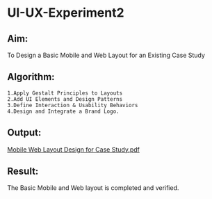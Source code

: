 # UI-UX-Experiment2

## Aim:
To Design a Basic Mobile and Web Layout for an Existing Case Study

## Algorithm:
```
1.Apply Gestalt Principles to Layouts 
2.Add UI Elements and Design Patterns 
3.Define Interaction & Usability Behaviors 
4.Design and Integrate a Brand Logo.
```

## Output:

[Mobile  Web Layout Design for Case Study.pdf](https://github.com/user-attachments/files/20540663/Mobile.Web.Layout.Design.for.Case.Study.pdf)


## Result:
The Basic Mobile and Web layout is completed and verified.
